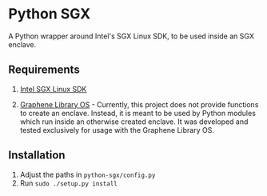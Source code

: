 # Python SGX

A Python wrapper around Intel's SGX Linux SDK, to be used inside an SGX enclave.

## Requirements

1. [Intel SGX Linux SDK](https://github.com/01org/linux-sgx)
 
2. [Graphene Library OS](https://github.com/oscarlab/graphene) - Currently, this project does not provide functions to create an enclave. Instead, it is meant to be used by Python modules which run inside an otherwise created enclave. It was developed and tested exclusively for usage with the Graphene Library OS.
 
## Installation

1. Adjust the paths in `python-sgx/config.py`
2. Run `sudo ./setup.py install`